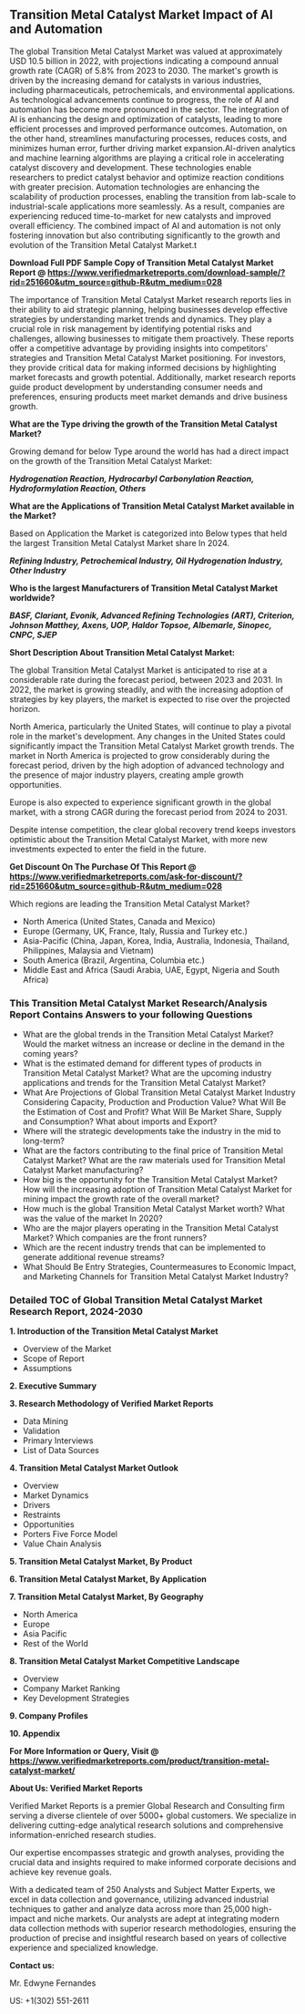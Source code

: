 <h2>Transition Metal Catalyst Market Impact of AI and Automation</h2>The global Transition Metal Catalyst Market was valued at approximately USD 10.5 billion in 2022, with projections indicating a compound annual growth rate (CAGR) of 5.8% from 2023 to 2030. The market's growth is driven by the increasing demand for catalysts in various industries, including pharmaceuticals, petrochemicals, and environmental applications. As technological advancements continue to progress, the role of AI and automation has become more pronounced in the sector. The integration of AI is enhancing the design and optimization of catalysts, leading to more efficient processes and improved performance outcomes. Automation, on the other hand, streamlines manufacturing processes, reduces costs, and minimizes human error, further driving market expansion.AI-driven analytics and machine learning algorithms are playing a critical role in accelerating catalyst discovery and development. These technologies enable researchers to predict catalyst behavior and optimize reaction conditions with greater precision. Automation technologies are enhancing the scalability of production processes, enabling the transition from lab-scale to industrial-scale applications more seamlessly. As a result, companies are experiencing reduced time-to-market for new catalysts and improved overall efficiency. The combined impact of AI and automation is not only fostering innovation but also contributing significantly to the growth and evolution of the Transition Metal Catalyst Market.t</p><p id="" class=""><strong>Download Full PDF Sample Copy of Transition Metal Catalyst Market Report @ <a href="https://www.verifiedmarketreports.com/download-sample/?rid=251660&utm_source=github-R&utm_medium=028" target="_blank">https://www.verifiedmarketreports.com/download-sample/?rid=251660&utm_source=github-R&utm_medium=028</a></strong></p><p>The importance of&nbsp;Transition Metal Catalyst Market research reports lies in their ability to aid strategic planning, helping businesses develop effective strategies by understanding market trends and dynamics. They play a crucial role in risk management by identifying potential risks and challenges, allowing businesses to mitigate them proactively. These reports offer a competitive advantage by providing insights into competitors' strategies and Transition Metal Catalyst Market positioning. For investors, they provide critical data for making informed decisions by highlighting market forecasts and growth potential. Additionally, market research reports guide product development by understanding consumer needs and preferences, ensuring products meet market demands and drive business growth.</p><p><strong>What are the&nbsp;Type driving the growth of the Transition Metal Catalyst Market?</strong></p><p id="" class="">Growing demand for below Type around the world has had a direct impact on the growth of the Transition Metal Catalyst Market:</p><em><strong>Hydrogenation Reaction, Hydrocarbyl Carbonylation Reaction, Hydroformylation Reaction, Others</strong></em></p><strong>What are the&nbsp;Applications&nbsp;of Transition Metal Catalyst Market available in the Market?</strong></p><p id="" class="">Based on Application the Market is categorized into Below types that held the largest Transition Metal Catalyst Market share In 2024.</p><em><strong>Refining Industry, Petrochemical Industry, Oil Hydrogenation Industry, Other Industry</strong></em></p><strong>Who is the largest Manufacturers of Transition Metal Catalyst Market worldwide?</strong></p><p><em><strong>BASF, Clariant, Evonik, Advanced Refining Technologies (ART), Criterion, Johnson Matthey, Axens, UOP, Haldor Topsoe, Albemarle, Sinopec, CNPC, SJEP</strong></em></p><p id="" class=""><strong>Short Description About Transition Metal Catalyst Market:</strong></p><p>The global Transition Metal Catalyst Market is anticipated to rise at a considerable rate during the forecast period, between 2023 and 2031. In 2022, the market is growing steadily, and with the increasing adoption of strategies by key players, the market is expected to rise over the projected horizon.</p><p>North America, particularly the United States, will continue to play a pivotal role in the market's development. Any changes in the United States could significantly impact the Transition Metal Catalyst Market growth trends. The market in North America is projected to grow considerably during the forecast period, driven by the high adoption of advanced technology and the presence of major industry players, creating ample growth opportunities.</p><p>Europe is also expected to experience significant growth in the global market, with a strong CAGR during the forecast period from 2024 to 2031.</p><p>Despite intense competition, the clear global recovery trend keeps investors optimistic about the Transition Metal Catalyst Market, with more new investments expected to enter the field in the future.</p><p id="" class=""><strong>Get Discount On The Purchase Of This Report @ <a href="https://www.verifiedmarketreports.com/ask-for-discount/?rid=251660&utm_source=github-R&utm_medium=028" target="_blank">https://www.verifiedmarketreports.com/ask-for-discount/?rid=251660&utm_source=github-R&utm_medium=028</a></strong></p>Which regions are leading the Transition Metal Catalyst Market?</p><ul><li>North America (United States, Canada and Mexico)</li><li>Europe (Germany, UK, France, Italy, Russia and Turkey etc.)</li><li>Asia-Pacific (China, Japan, Korea, India, Australia, Indonesia, Thailand, Philippines, Malaysia and Vietnam)</li><li>South America (Brazil, Argentina, Columbia etc.)</li><li>Middle East and Africa (Saudi Arabia, UAE, Egypt, Nigeria and South Africa)</li></ul><h3 id="" class="">This Transition Metal Catalyst Market Research/Analysis Report Contains Answers to your following Questions</h3><ul><li>What are the global trends in the Transition Metal Catalyst Market? Would the market witness an increase or decline in the demand in the coming years?</li><li>What is the estimated demand for different types of products in Transition Metal Catalyst Market? What are the upcoming industry applications and trends for the Transition Metal Catalyst Market?</li><li>What Are Projections of Global Transition Metal Catalyst Market Industry Considering Capacity, Production and Production Value? What Will Be the Estimation of Cost and Profit? What Will Be Market Share, Supply and Consumption? What about imports and Export?</li><li>Where will the strategic developments take the industry in the mid to long-term?</li><li>What are the factors contributing to the final price of Transition Metal Catalyst Market? What are the raw materials used for Transition Metal Catalyst Market manufacturing?</li><li>How big is the opportunity for the Transition Metal Catalyst Market? How will the increasing adoption of Transition Metal Catalyst Market for mining impact the growth rate of the overall market?</li><li>How much is the global Transition Metal Catalyst Market worth? What was the value of the market In 2020?</li><li>Who are the major players operating in the Transition Metal Catalyst Market? Which companies are the front runners?</li><li>Which are the recent industry trends that can be implemented to generate additional revenue streams?</li><li>What Should Be Entry Strategies, Countermeasures to Economic Impact, and Marketing Channels for Transition Metal Catalyst Market Industry?</li></ul><h3 id="" class="">Detailed TOC of Global Transition Metal Catalyst Market Research Report, 2024-2030</h3><p id="" class=""><strong>1. Introduction of the Transition Metal Catalyst Market</strong></p><ul><li>Overview of the Market</li><li>Scope of Report</li><li>Assumptions</li></ul><p id="" class=""><strong>2. Executive Summary</strong></p><p id="" class=""><strong>3. Research Methodology of Verified Market Reports</strong></p><ul><li>Data Mining</li><li>Validation</li><li>Primary Interviews</li><li>List of Data Sources</li></ul><p id="" class=""><strong>4. Transition Metal Catalyst Market Outlook</strong></p><ul><li>Overview</li><li>Market Dynamics</li><li>Drivers</li><li>Restraints</li><li>Opportunities</li><li>Porters Five Force Model</li><li>Value Chain Analysis</li></ul><p id="" class=""><strong>5. Transition Metal Catalyst Market, By Product</strong></p><p id="" class=""><strong>6. Transition Metal Catalyst Market, By Application</strong></p><p id="" class=""><strong>7. Transition Metal Catalyst Market, By Geography</strong></p><ul><li>North America</li><li>Europe</li><li>Asia Pacific</li><li>Rest of the World</li></ul><p id="" class=""><strong>8. Transition Metal Catalyst Market Competitive Landscape</strong></p><ul><li>Overview</li><li>Company Market Ranking</li><li>Key Development Strategies</li></ul><p id="" class=""><strong>9. Company Profiles</strong></p><p id="" class=""><strong>10. Appendix</strong></p><p id="" class=""><strong>For More Information or Query, Visit @ <a href="https://www.verifiedmarketreports.com/product/transition-metal-catalyst-market/" target="_blank">https://www.verifiedmarketreports.com/product/transition-metal-catalyst-market/</a></strong></p><p id="" class=""><strong>About Us: Verified Market Reports</strong></p><p id="" class="">Verified Market Reports is a premier Global Research and Consulting firm serving a diverse clientele of over 5000+ global customers. We specialize in delivering cutting-edge analytical research solutions and comprehensive information-enriched research studies.</p><p id="" class="">Our expertise encompasses strategic and growth analyses, providing the crucial data and insights required to make informed corporate decisions and achieve key revenue goals.</p><p id="" class="">With a dedicated team of 250 Analysts and Subject Matter Experts, we excel in data collection and governance, utilizing advanced industrial techniques to gather and analyze data across more than 25,000 high-impact and niche markets. Our analysts are adept at integrating modern data collection methods with superior research methodologies, ensuring the production of precise and insightful research based on years of collective experience and specialized knowledge.</p><p id="" class=""><strong>Contact us:</strong></p><p id="" class="">Mr. Edwyne Fernandes</p><p id="" class="">US: +1(302) 551-2611</p>